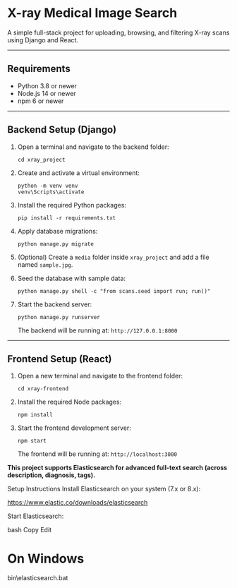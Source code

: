 # X-ray Medical Image Search

A simple full-stack project for uploading, browsing, and filtering X-ray scans using Django and React.

---

## Requirements

* Python 3.8 or newer
* Node.js 14 or newer
* npm 6 or newer

---

## Backend Setup (Django)

1. Open a terminal and navigate to the backend folder:

   ```
   cd xray_project
   ```

2. Create and activate a virtual environment:

   ```
   python -m venv venv
   venv\Scripts\activate
   ```

3. Install the required Python packages:

   ```
   pip install -r requirements.txt
   ```

4. Apply database migrations:

   ```
   python manage.py migrate
   ```

5. (Optional) Create a `media` folder inside `xray_project` and add a file named `sample.jpg`.

6. Seed the database with sample data:

   ```
   python manage.py shell -c "from scans.seed import run; run()"
   ```

7. Start the backend server:

   ```
   python manage.py runserver
   ```

   The backend will be running at:
   `http://127.0.0.1:8000`

---

## Frontend Setup (React)

1. Open a new terminal and navigate to the frontend folder:

   ```
   cd xray-frontend
   ```

2. Install the required Node packages:

   ```
   npm install
   ```

3. Start the frontend development server:

   ```
   npm start
   ```

   The frontend will be running at:
   `http://localhost:3000`

**This project supports Elasticsearch for advanced full-text search (across description, diagnosis, tags).**

Setup Instructions
Install Elasticsearch on your system (7.x or 8.x):

https://www.elastic.co/downloads/elasticsearch

Start Elasticsearch:

bash
Copy
Edit
# On Windows
bin\elasticsearch.bat

